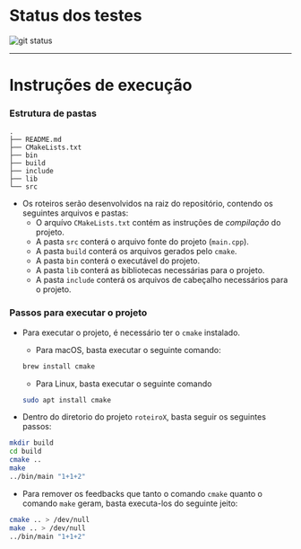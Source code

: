 # Status dos testes

![git status](http://3.129.230.99/svg/NicolasQueiroga/my-logcomp)

---

# Instruções de execução
### Estrutura de pastas

```
.
├── README.md
├── CMakeLists.txt
├── bin
├── build
├── include
├── lib
└── src
```

- Os roteiros serão desenvolvidos na raiz do repositório, contendo os seguintes arquivos e pastas:
  - O arquívo `CMakeLists.txt` contém as instruções de *compilação* do projeto.
  - A pasta `src` conterá o arquivo fonte do projeto (`main.cpp`).
  - A pasta `build` conterá os arquivos gerados pelo `cmake`.
  - A pasta `bin` conterá o executável do projeto.
  - A pasta `lib` conterá as bibliotecas necessárias para o projeto.
  - A pasta `include` conterá os arquivos de cabeçalho necessários para o projeto.
  

### Passos para executar o projeto

- Para executar o projeto, é necessário ter o `cmake` instalado.
  - Para macOS, basta executar o seguinte comando:
  ```bash
  brew install cmake
  ```
  - Para Linux, basta executar o seguinte comando 
  ```bash
  sudo apt install cmake
  ```

- Dentro do diretorio do projeto `roteiroX`, basta seguir os seguintes passos:
```bash
mkdir build
cd build
cmake ..
make
../bin/main "1+1+2"
```
  
- Para remover os feedbacks que tanto o comando `cmake` quanto o comando `make` geram, basta executa-los do seguinte jeito:
```bash
cmake .. > /dev/null
make .. > /dev/null
../bin/main "1+1+2"
```
